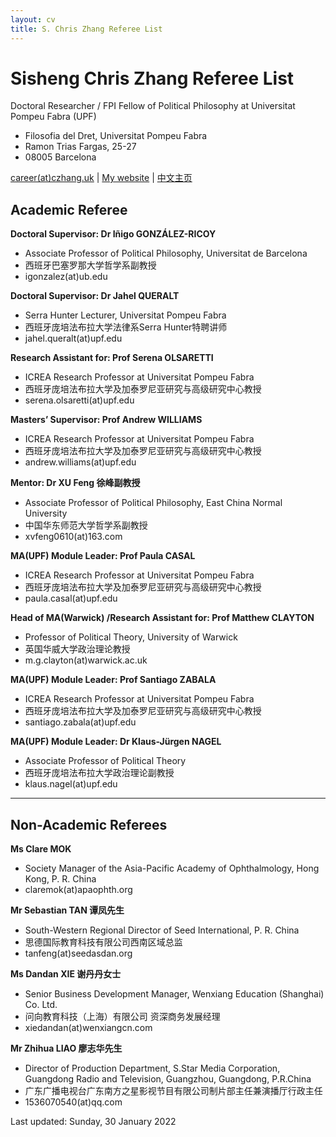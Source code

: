 ```yaml
---
layout: cv
title: S. Chris Zhang Referee List
---
```

# Sisheng Chris Zhang Referee List

Doctoral Researcher / FPI Fellow of Political Philosophy at Universitat Pompeu Fabra (UPF)

- Filosofia del Dret, Universitat Pompeu Fabra
- Ramon Trias Fargas, 25-27
- 08005 Barcelona

<div id="webaddress">
<a href="mailto:careerATczhang.uk">career(at)czhang.uk</a>
| <a href="http://czhang.uk">My website</a>
| <a href="http://sishengzhang.com">中文主页</a> 
</div>


## Academic Referee

__Doctoral Supervisor: Dr Iñigo GONZÁLEZ-RICOY__
- Associate Professor of Political Philosophy, Universitat de Barcelona 
- ⻄班⽛巴塞罗那⼤学哲学系副教授 
- igonzalez(at)ub.edu


__Doctoral Supervisor: Dr Jahel QUERALT__
- Serra Hunter Lecturer, Universitat Pompeu Fabra 
- ⻄班⽛庞培法布拉⼤学法律系Serra Hunter特聘讲师 
- jahel.queralt(at)upf.edu

__Research Assistant for: Prof Serena OLSARETTI__
- ICREA Research Professor at Universitat Pompeu Fabra
- 西班牙庞培法布拉大学及加泰罗尼亚研究与高级研究中心教授
- serena.olsaretti(at)upf.edu

__Masters’ Supervisor: Prof Andrew WILLIAMS__
- ICREA Research Professor at Universitat Pompeu Fabra
- 西班牙庞培法布拉大学及加泰罗尼亚研究与高级研究中心教授
- andrew.williams(at)upf.edu 


__Mentor: Dr XU Feng 徐峰副教授__
- Associate Professor of Political Philosophy, East China Normal University
- 中国华东师范大学哲学系副教授
- xvfeng0610(at)163.com

__MA(UPF) Module Leader: Prof Paula CASAL__
- ICREA Research Professor at Universitat Pompeu Fabra
- 西班牙庞培法布拉大学及加泰罗尼亚研究与高级研究中心教授
- paula.casal(at)upf.edu


__Head of MA(Warwick) /Research Assistant for: Prof Matthew CLAYTON__
- Professor of Political Theory, University of Warwick
- 英国华威大学政治理论教授
- m.g.clayton(at)warwick.ac.uk


__MA(UPF) Module Leader: Prof Santiago ZABALA__
- ICREA Research Professor at Universitat Pompeu Fabra 
- 西班牙庞培法布拉大学及加泰罗尼亚研究与高级研究中心教授
- santiago.zabala(at)upf.edu


__MA(UPF) Module Leader: Dr Klaus-Jürgen NAGEL__
- Associate Professor of Political Theory
- 西班牙庞培法布拉大学政治理论副教授
- klaus.nagel(at)upf.edu 

--- 

## Non-Academic Referees

__Ms Clare MOK__
- Society Manager of the Asia-Pacific Academy of Ophthalmology, Hong Kong, P. R. China
- claremok(at)apaophth.org


**Mr Sebastian TAN 谭凤先生**
- South-Western Regional Director of Seed International, P. R. China
- 思德国际教育科技有限公司西南区域总监
- tanfeng(at)seedasdan.org



**Ms Dandan XIE 谢丹丹女士**
- Senior Business Development Manager, Wenxiang Education (Shanghai) Co. Ltd.
- 问向教育科技（上海）有限公司 资深商务发展经理
- xiedandan(at)wenxiangcn.com



**Mr Zhihua LIAO 廖志华先生**
- Director of Production Department, S.Star Media Corporation, Guangdong Radio and Television, Guangzhou, Guangdong, P.R.China
- 广东广播电视台广东南方之星影视节目有限公司制片部主任兼演播厅行政主任
- 1536070540(at)qq.com


Last updated: Sunday, 30 January 2022



